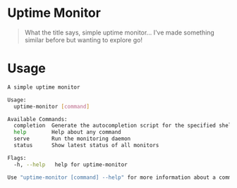 # Uptime Monitor

> What the title says, simple uptime monitor... I've made something similar before but wanting to explore go!

# Usage

```bash
A simple uptime monitor

Usage:
  uptime-monitor [command]

Available Commands:
  completion  Generate the autocompletion script for the specified shell
  help        Help about any command
  serve       Run the monitoring daemon
  status      Show latest status of all monitors

Flags:
  -h, --help   help for uptime-monitor

Use "uptime-monitor [command] --help" for more information about a command.
```
